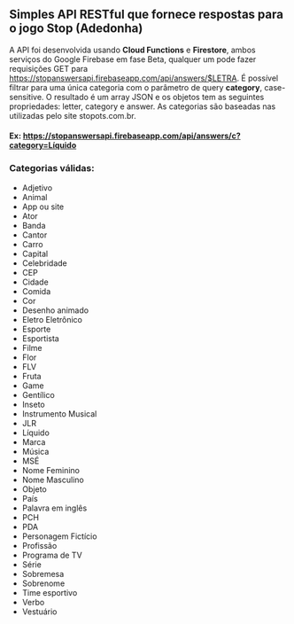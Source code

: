 ## Simples API RESTful que fornece respostas para o jogo Stop (Adedonha)
A API foi desenvolvida usando **Cloud Functions** e **Firestore**, ambos serviços do Google Firebase em fase Beta, qualquer um pode fazer requisições GET para https://stopanswersapi.firebaseapp.com/api/answers/$LETRA. É possível filtrar para uma única categoria com o parâmetro de query **category**, case-sensitive. O resultado é um array JSON e os objetos tem as seguintes propriedades: letter, category e answer. As categorias são baseadas nas utilizadas pelo site stopots.com.br.
#### Ex: https://stopanswersapi.firebaseapp.com/api/answers/c?category=Líquido

### Categorias válidas:
 * Adjetivo
 * Animal
 * App ou site
 * Ator
 * Banda
 * Cantor
 * Carro
 * Capital
 * Celebridade
 * CEP
 * Cidade
 * Comida
 * Cor
 * Desenho animado
 * Eletro Eletrônico
 * Esporte
 * Esportista
 * Filme
 * Flor
 * FLV
 * Fruta
 * Game
 * Gentílico
 * Inseto
 * Instrumento Musical
 * JLR
 * Líquido
 * Marca
 * Música
 * MSÉ
 * Nome Feminino
 * Nome Masculino
 * Objeto
 * País
 * Palavra em inglês
 * PCH
 * PDA
 * Personagem Fictício
 * Profissão
 * Programa de TV
 * Série
 * Sobremesa
 * Sobrenome
 * Time esportivo
 * Verbo
 * Vestuário